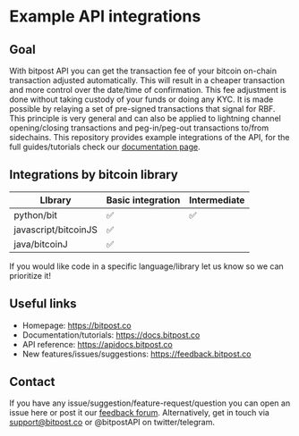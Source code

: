 # Example API integrations

## Goal

With bitpost API you can get the transaction fee of your bitcoin on-chain transaction adjusted automatically. This will result in a cheaper transaction and more control over the date/time of confirmation. This fee adjustment is done without taking custody of your funds or doing any KYC. It is made possible by relaying a set of pre-signed transactions that signal for RBF. This principle is very general and can also be applied to lightning channel opening/closing transactions and peg-in/peg-out transactions to/from sidechains. This repository provides example integrations of the API, for the full guides/tutorials check our [documentation page](https://docs.bitpost.co). 


## Integrations by bitcoin library

| LIbrary    		| Basic integration 	| Intermediate 	| 
|-----------------------|-----------------------|--------------	|
| python/bit 		|          ✅         	|      ✅     	| 
| javascript/bitcoinJS  |          ✅        	|              	|
| java/bitcoinJ		|          ✅         	|              	|

If you would like code in a specific language/library let us know so we can prioritize it!


## Useful links
- Homepage: https://bitpost.co
- Documentation/tutorials: https://docs.bitpost.co
- API reference: https://apidocs.bitpost.co
- New features/issues/suggestions: https://feedback.bitpost.co

## Contact
If you have any issue/suggestion/feature-request/question you can open an issue here or post it our [feedback forum](https://feedback.bitpost.co). Alternatively, get in touch via support@bitpost.co or @bitpostAPI on twitter/telegram.
